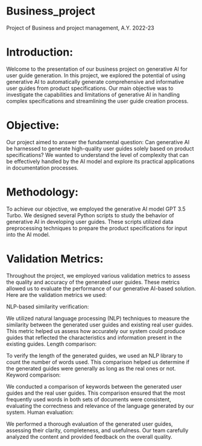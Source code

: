 # Business_project
Project of Business and project management, A.Y. 2022-23

# Introduction:
Welcome to the presentation of our business project on generative AI for user guide generation. In this project, we explored the potential of using generative AI to automatically generate comprehensive and informative user guides from product specifications. Our main objective was to investigate the capabilities and limitations of generative AI in handling complex specifications and streamlining the user guide creation process.

# Objective:
Our project aimed to answer the fundamental question: Can generative AI be harnessed to generate high-quality user guides solely based on product specifications? We wanted to understand the level of complexity that can be effectively handled by the AI model and explore its practical applications in documentation processes.

# Methodology:
To achieve our objective, we employed the generative AI model GPT 3.5 Turbo. We designed several Python scripts to study the behavior of generative AI in developing user guides. These scripts utilized data preprocessing techniques to prepare the product specifications for input into the AI model.

# Validation Metrics:
Throughout the project, we employed various validation metrics to assess the quality and accuracy of the generated user guides. These metrics allowed us to evaluate the performance of our generative AI-based solution. Here are the validation metrics we used:

NLP-based similarity verification:

We utilized natural language processing (NLP) techniques to measure the similarity between the generated user guides and existing real user guides.
This metric helped us assess how accurately our system could produce guides that reflected the characteristics and information present in the existing guides.
Length comparison:

To verify the length of the generated guides, we used an NLP library to count the number of words used.
This comparison helped us determine if the generated guides were generally as long as the real ones or not.
Keyword comparison:

We conducted a comparison of keywords between the generated user guides and the real user guides.
This comparison ensured that the most frequently used words in both sets of documents were consistent, evaluating the correctness and relevance of the language generated by our system.
Human evaluation:

We performed a thorough evaluation of the generated user guides, assessing their clarity, completeness, and usefulness.
Our team carefully analyzed the content and provided feedback on the overall quality.
